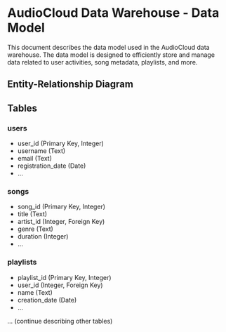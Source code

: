 # AudioCloud Data Warehouse - Data Model

This document describes the data model used in the AudioCloud data warehouse. The data model is designed to efficiently store and manage data related to user activities, song metadata, playlists, and more.

## Entity-Relationship Diagram

[]()

## Tables

### users
- user_id (Primary Key, Integer)
- username (Text)
- email (Text)
- registration_date (Date)
- ...

### songs
- song_id (Primary Key, Integer)
- title (Text)
- artist_id (Integer, Foreign Key)
- genre (Text)
- duration (Integer)
- ...

### playlists
- playlist_id (Primary Key, Integer)
- user_id (Integer, Foreign Key)
- name (Text)
- creation_date (Date)
- ...

... (continue describing other tables)
